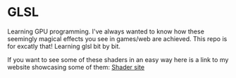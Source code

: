 # GLSL
Learning GPU programming. I've always wanted to know how these seemingly magical effects you see in games/web are achieved.
This repo is for excatly that! Learning glsl bit by bit.

If you want to see some of these shaders in an easy way here is a link to my website showcasing some of them: [Shader site](http://mermersk.no/)
